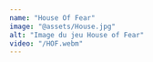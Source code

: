 ```yaml
---
name: "House Of Fear"
image: "@assets/House.jpg"
alt: "Image du jeu House of Fear"
video: "/HOF.webm"
---
```

